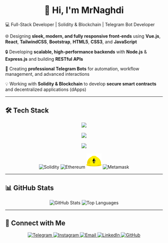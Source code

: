 <h1 align="center">👋 Hi, I'm MrNaghdi</h1>

<p align="left">
 💻 Full-Stack Developer | Solidity & Blockchain | Telegram Bot Developer

🌐 Designing **sleek, modern, and fully responsive front-ends** using <b>Vue.js</b>, <b>React</b>, <b>TailwindCSS</b>, <b>Bootstrap</b>, <b>HTML5</b>, <b>CSS3</b>, and <b>JavaScript</b>

🔒 Developing **scalable, high-performance backends** with <b>Node.js</b> & <b>Express.js</b> and building **RESTful APIs**

🤖 Creating **professional Telegram Bots** for automation, workflow management, and advanced interactions

💡 Working with <b>Solidity & Blockchain</b> to develop **secure smart contracts** and decentralized applications (dApps)
 
</p>

---

## 🛠️ Tech Stack


<!-- Frontend -->
<p align="center">
  <img src="https://skillicons.dev/icons?i=html,css,bootstrap,tailwind" />
</p>

<!-- Frontend Frameworks -->
<p align="center">
  <img src="https://skillicons.dev/icons?i=js,ts,react,vue" />
</p>

<!-- Backend & Databases -->
<p align="center">
  <img src="https://skillicons.dev/icons?i=nodejs,express,mongodb,mysql" />
</p>

<!-- Blockchain -->
<p align="center">
  <!-- Solidity -->
  <img src="https://skillicons.dev/icons?i=solidity" width="48" height="48" alt="Solidity"/>
  
  <!-- Ethereum -->
  <img src="https://raw.githubusercontent.com/atomiclabs/cryptocurrency-icons/master/128/color/eth.png" width="48" height="48" alt="Ethereum"/>
 
  <!-- Hardhat -->
  <img src="https://raw.githubusercontent.com/devicons/devicon/master/icons/hardhat/hardhat-original.svg" width="48" height="48" alt="Hardhat"/>

   <img src="https://images.ctfassets.net/clixtyxoaeas/4rnpEzy1ATWRKVBOLxZ1Fm/a74dc1eed36d23d7ea6030383a4d5163/MetaMask-icon-fox.svg" width="48" height="48" alt="Metamask"/>
</p>







---

## 📊 GitHub Stats

<p align="center">
  <img src="https://github-readme-stats.vercel.app/api?username=MrNaghdi&show_icons=true&theme=radical&hide_title=true" alt="GitHub Stats" height="165"/>
  <img src="https://github-readme-stats.vercel.app/api/top-langs/?username=MrNaghdi&layout=compact&theme=radical" alt="Top Languages" height="165"/>
</p>


---

## 🤝 Connect with Me

<p align="center">
  <!-- Telegram -->
  <a href="https://t.me/MrNaghdi">
    <img src="https://cdn.jsdelivr.net/gh/devicons/devicon/icons/telegram/telegram-original.svg" width="40" height="40" alt="Telegram"/>
  </a>

  <!-- Instagram -->
  <a href="https://www.instagram.com/Mr__Naghdi/">
    <img src="https://cdn.jsdelivr.net/gh/devicons/devicon/icons/instagram/instagram-original.svg" width="40" height="40" alt="Instagram"/>
  </a>

  <!-- Email -->
  <a href="mailto:MrNaghdi8@gmail.com">
    <img src="https://cdn.jsdelivr.net/gh/devicons/devicon/icons/google/google-original.svg" width="40" height="40" alt="Email"/>
  </a>

  <!-- LinkedIn -->
  <a href="https://www.linkedin.com/in/MrNaghdi/">
    <img src="https://cdn.jsdelivr.net/gh/devicons/devicon/icons/linkedin/linkedin-original.svg" width="40" height="40" alt="LinkedIn"/>
  </a>

  <!-- GitHub -->
  <a href="https://github.com/MrNaghdi">
    <img src="https://cdn.jsdelivr.net/gh/devicons/devicon/icons/github/github-original.svg" width="40" height="40" alt="GitHub"/>
  </a>
</p>

